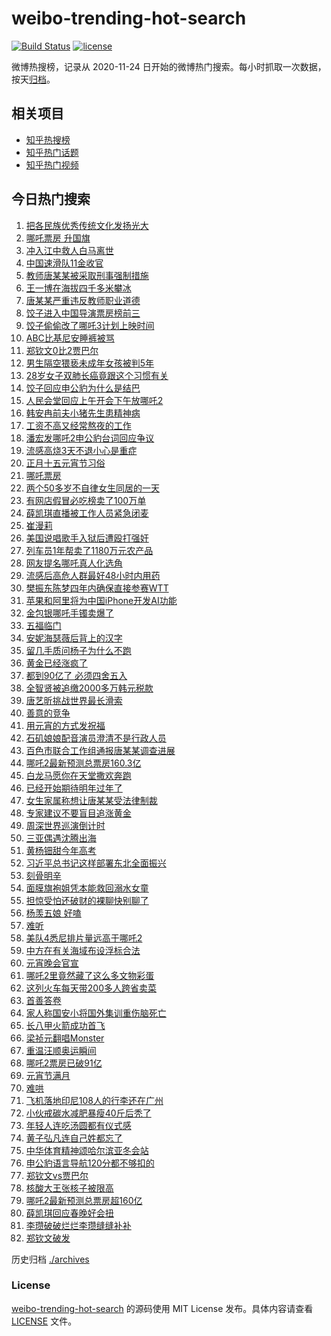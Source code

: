 # weibo-trending-hot-search

[![Build Status](https://github.com/justjavac/weibo-trending-hot-search/workflows/ci/badge.svg?branch=master)](https://github.com/justjavac/weibo-trending-hot-search/actions)
[![license](https://img.shields.io/github/license/justjavac/weibo-trending-hot-search)](https://github.com/justjavac/weibo-trending-hot-search/blob/master/LICENSE)

微博热搜榜，记录从 2020-11-24 日开始的微博热门搜索。每小时抓取一次数据，按天[归档](./archives)。

## 相关项目

- [知乎热搜榜](https://github.com/justjavac/zhihu-trending-top-search)
- [知乎热门话题](https://github.com/justjavac/zhihu-trending-hot-questions)
- [知乎热门视频](https://github.com/justjavac/zhihu-trending-hot-video)

## 今日热门搜索

<!-- BEGIN -->
<!-- 最后更新时间 Wed Feb 12 2025 06:13:20 GMT+0800 (China Standard Time) -->

1. [把各民族优秀传统文化发扬光大](https://s.weibo.com//weibo?q=%23%E6%8A%8A%E5%90%84%E6%B0%91%E6%97%8F%E4%BC%98%E7%A7%80%E4%BC%A0%E7%BB%9F%E6%96%87%E5%8C%96%E5%8F%91%E6%89%AC%E5%85%89%E5%A4%A7%23&Refer=new_time)
1. [哪吒票房 升国旗](https://s.weibo.com//weibo?q=%E5%93%AA%E5%90%92%E7%A5%A8%E6%88%BF%20%E5%8D%87%E5%9B%BD%E6%97%97&t=31&band_rank=1&Refer=top)
1. [冲入江中救人白马离世](https://s.weibo.com//weibo?q=%23%E5%86%B2%E5%85%A5%E6%B1%9F%E4%B8%AD%E6%95%91%E4%BA%BA%E7%99%BD%E9%A9%AC%E7%A6%BB%E4%B8%96%23&t=31&band_rank=2&Refer=top)
1. [中国速滑队11金收官](https://s.weibo.com//weibo?q=%23%E4%B8%AD%E5%9B%BD%E9%80%9F%E6%BB%91%E9%98%9F11%E9%87%91%E6%94%B6%E5%AE%98%23&t=31&band_rank=3&Refer=top)
1. [教师唐某某被采取刑事强制措施](https://s.weibo.com//weibo?q=%23%E6%95%99%E5%B8%88%E5%94%90%E6%9F%90%E6%9F%90%E8%A2%AB%E9%87%87%E5%8F%96%E5%88%91%E4%BA%8B%E5%BC%BA%E5%88%B6%E6%8E%AA%E6%96%BD%23&t=31&band_rank=4&Refer=top)
1. [王一博在海拔四千多米攀冰](https://s.weibo.com//weibo?q=%23%E7%8E%8B%E4%B8%80%E5%8D%9A%E5%9C%A8%E6%B5%B7%E6%8B%94%E5%9B%9B%E5%8D%83%E5%A4%9A%E7%B1%B3%E6%94%80%E5%86%B0%23&t=31&band_rank=35&Refer=top)
1. [唐某某严重违反教师职业道德](https://s.weibo.com//weibo?q=%23%E5%94%90%E6%9F%90%E6%9F%90%E4%B8%A5%E9%87%8D%E8%BF%9D%E5%8F%8D%E6%95%99%E5%B8%88%E8%81%8C%E4%B8%9A%E9%81%93%E5%BE%B7%23&t=31&band_rank=6&Refer=top)
1. [饺子进入中国导演票房榜前三](https://s.weibo.com//weibo?q=%23%E9%A5%BA%E5%AD%90%E8%BF%9B%E5%85%A5%E4%B8%AD%E5%9B%BD%E5%AF%BC%E6%BC%94%E7%A5%A8%E6%88%BF%E6%A6%9C%E5%89%8D%E4%B8%89%23&t=31&band_rank=31&Refer=top)
1. [饺子偷偷改了哪吒3计划上映时间](https://s.weibo.com//weibo?q=%23%E9%A5%BA%E5%AD%90%E5%81%B7%E5%81%B7%E6%94%B9%E4%BA%86%E5%93%AA%E5%90%923%E8%AE%A1%E5%88%92%E4%B8%8A%E6%98%A0%E6%97%B6%E9%97%B4%23&t=31&band_rank=7&Refer=top)
1. [ABC比基尼安睡裤被骂](https://s.weibo.com//weibo?q=%23ABC%E6%AF%94%E5%9F%BA%E5%B0%BC%E5%AE%89%E7%9D%A1%E8%A3%A4%E8%A2%AB%E9%AA%82%23&t=31&band_rank=20&Refer=top)
1. [郑钦文0比2贾巴尔](https://s.weibo.com//weibo?q=%23%E9%83%91%E9%92%A6%E6%96%870%E6%AF%942%E8%B4%BE%E5%B7%B4%E5%B0%94%23&t=31&band_rank=21&Refer=top)
1. [男生隔空猥亵未成年女孩被判5年](https://s.weibo.com//weibo?q=%23%E7%94%B7%E7%94%9F%E9%9A%94%E7%A9%BA%E7%8C%A5%E4%BA%B5%E6%9C%AA%E6%88%90%E5%B9%B4%E5%A5%B3%E5%AD%A9%E8%A2%AB%E5%88%A45%E5%B9%B4%23&t=31&band_rank=12&Refer=top)
1. [28岁女子双肺长癌竟跟这个习惯有关](https://s.weibo.com//weibo?q=%2328%E5%B2%81%E5%A5%B3%E5%AD%90%E5%8F%8C%E8%82%BA%E9%95%BF%E7%99%8C%E7%AB%9F%E8%B7%9F%E8%BF%99%E4%B8%AA%E4%B9%A0%E6%83%AF%E6%9C%89%E5%85%B3%23&t=31&band_rank=11&Refer=top)
1. [饺子回应申公豹为什么是结巴](https://s.weibo.com//weibo?q=%23%E9%A5%BA%E5%AD%90%E5%9B%9E%E5%BA%94%E7%94%B3%E5%85%AC%E8%B1%B9%E4%B8%BA%E4%BB%80%E4%B9%88%E6%98%AF%E7%BB%93%E5%B7%B4%23&t=31&band_rank=13&Refer=top)
1. [人民会堂回应上午开会下午放哪吒2](https://s.weibo.com//weibo?q=%23%E4%BA%BA%E6%B0%91%E4%BC%9A%E5%A0%82%E5%9B%9E%E5%BA%94%E4%B8%8A%E5%8D%88%E5%BC%80%E4%BC%9A%E4%B8%8B%E5%8D%88%E6%94%BE%E5%93%AA%E5%90%922%23&t=31&band_rank=14&Refer=top)
1. [韩安冉前夫小猪先生患精神病](https://s.weibo.com//weibo?q=%23%E9%9F%A9%E5%AE%89%E5%86%89%E5%89%8D%E5%A4%AB%E5%B0%8F%E7%8C%AA%E5%85%88%E7%94%9F%E6%82%A3%E7%B2%BE%E7%A5%9E%E7%97%85%23&t=31&band_rank=24&Refer=top)
1. [工资不高又经常熬夜的工作](https://s.weibo.com//weibo?q=%23%E5%B7%A5%E8%B5%84%E4%B8%8D%E9%AB%98%E5%8F%88%E7%BB%8F%E5%B8%B8%E7%86%AC%E5%A4%9C%E7%9A%84%E5%B7%A5%E4%BD%9C%23&t=31&band_rank=13&Refer=top)
1. [潘宏发哪吒2申公豹台词回应争议](https://s.weibo.com//weibo?q=%23%E6%BD%98%E5%AE%8F%E5%8F%91%E5%93%AA%E5%90%922%E7%94%B3%E5%85%AC%E8%B1%B9%E5%8F%B0%E8%AF%8D%E5%9B%9E%E5%BA%94%E4%BA%89%E8%AE%AE%23&t=31&band_rank=12&Refer=top)
1. [流感高烧3天不退小心是重症](https://s.weibo.com//weibo?q=%23%E6%B5%81%E6%84%9F%E9%AB%98%E7%83%A73%E5%A4%A9%E4%B8%8D%E9%80%80%E5%B0%8F%E5%BF%83%E6%98%AF%E9%87%8D%E7%97%87%23&t=31&band_rank=32&Refer=top)
1. [正月十五元宵节习俗](https://s.weibo.com//weibo?q=%23%E6%AD%A3%E6%9C%88%E5%8D%81%E4%BA%94%E5%85%83%E5%AE%B5%E8%8A%82%E4%B9%A0%E4%BF%97%23&t=31&band_rank=49&Refer=top)
1. [哪吒票房](https://s.weibo.com//weibo?q=%E5%93%AA%E5%90%92%E7%A5%A8%E6%88%BF&t=31&band_rank=39&Refer=top)
1. [两个50多岁不自律女生同居的一天](https://s.weibo.com//weibo?q=%E4%B8%A4%E4%B8%AA50%E5%A4%9A%E5%B2%81%E4%B8%8D%E8%87%AA%E5%BE%8B%E5%A5%B3%E7%94%9F%E5%90%8C%E5%B1%85%E7%9A%84%E4%B8%80%E5%A4%A9&t=31&band_rank=50&Refer=top)
1. [有网店假冒必吃榜卖了100万单](https://s.weibo.com//weibo?q=%23%E6%9C%89%E7%BD%91%E5%BA%97%E5%81%87%E5%86%92%E5%BF%85%E5%90%83%E6%A6%9C%E5%8D%96%E4%BA%86100%E4%B8%87%E5%8D%95%23&t=31&band_rank=26&Refer=top)
1. [薛凯琪直播被工作人员紧急闭麦](https://s.weibo.com//weibo?q=%23%E8%96%9B%E5%87%AF%E7%90%AA%E7%9B%B4%E6%92%AD%E8%A2%AB%E5%B7%A5%E4%BD%9C%E4%BA%BA%E5%91%98%E7%B4%A7%E6%80%A5%E9%97%AD%E9%BA%A6%23&t=31&band_rank=5&Refer=top)
1. [崔漫莉](https://s.weibo.com//weibo?q=%E5%B4%94%E6%BC%AB%E8%8E%89&t=31&band_rank=22&Refer=top)
1. [美国说唱歌手入狱后遭殴打强奸](https://s.weibo.com//weibo?q=%23%E7%BE%8E%E5%9B%BD%E8%AF%B4%E5%94%B1%E6%AD%8C%E6%89%8B%E5%85%A5%E7%8B%B1%E5%90%8E%E9%81%AD%E6%AE%B4%E6%89%93%E5%BC%BA%E5%A5%B8%23&t=31&band_rank=41&Refer=top)
1. [列车员1年帮卖了1180万元农产品](https://s.weibo.com//weibo?q=%23%E5%88%97%E8%BD%A6%E5%91%981%E5%B9%B4%E5%B8%AE%E5%8D%96%E4%BA%861180%E4%B8%87%E5%85%83%E5%86%9C%E4%BA%A7%E5%93%81%23&t=31&band_rank=40&Refer=top)
1. [网友提名哪吒真人化选角](https://s.weibo.com//weibo?q=%23%E7%BD%91%E5%8F%8B%E6%8F%90%E5%90%8D%E5%93%AA%E5%90%92%E7%9C%9F%E4%BA%BA%E5%8C%96%E9%80%89%E8%A7%92%23&t=31&band_rank=25&Refer=top)
1. [流感后高危人群最好48小时内用药](https://s.weibo.com//weibo?q=%23%E6%B5%81%E6%84%9F%E5%90%8E%E9%AB%98%E5%8D%B1%E4%BA%BA%E7%BE%A4%E6%9C%80%E5%A5%BD48%E5%B0%8F%E6%97%B6%E5%86%85%E7%94%A8%E8%8D%AF%23&t=31&band_rank=18&Refer=top)
1. [樊振东陈梦四年内确保直接参赛WTT](https://s.weibo.com//weibo?q=%23%E6%A8%8A%E6%8C%AF%E4%B8%9C%E9%99%88%E6%A2%A6%E5%9B%9B%E5%B9%B4%E5%86%85%E7%A1%AE%E4%BF%9D%E7%9B%B4%E6%8E%A5%E5%8F%82%E8%B5%9BWTT%23&t=31&band_rank=18&Refer=top)
1. [苹果和阿里将为中国iPhone开发AI功能](https://s.weibo.com//weibo?q=%23%E8%8B%B9%E6%9E%9C%E5%92%8C%E9%98%BF%E9%87%8C%E5%B0%86%E4%B8%BA%E4%B8%AD%E5%9B%BDiPhone%E5%BC%80%E5%8F%91AI%E5%8A%9F%E8%83%BD%23&t=31&band_rank=10&Refer=top)
1. [金包银哪吒手镯卖爆了](https://s.weibo.com//weibo?q=%23%E9%87%91%E5%8C%85%E9%93%B6%E5%93%AA%E5%90%92%E6%89%8B%E9%95%AF%E5%8D%96%E7%88%86%E4%BA%86%23&t=31&band_rank=9&Refer=top)
1. [五福临门](https://s.weibo.com//weibo?q=%E4%BA%94%E7%A6%8F%E4%B8%B4%E9%97%A8&t=31&band_rank=36&Refer=top)
1. [安妮海瑟薇后背上的汉字](https://s.weibo.com//weibo?q=%23%E5%AE%89%E5%A6%AE%E6%B5%B7%E7%91%9F%E8%96%87%E5%90%8E%E8%83%8C%E4%B8%8A%E7%9A%84%E6%B1%89%E5%AD%97%23&t=31&band_rank=16&Refer=top)
1. [留几手质问杨子为什么不跑](https://s.weibo.com//weibo?q=%23%E7%95%99%E5%87%A0%E6%89%8B%E8%B4%A8%E9%97%AE%E6%9D%A8%E5%AD%90%E4%B8%BA%E4%BB%80%E4%B9%88%E4%B8%8D%E8%B7%91%23&t=31&band_rank=39&Refer=top)
1. [黄金已经涨疯了](https://s.weibo.com//weibo?q=%23%E9%BB%84%E9%87%91%E5%B7%B2%E7%BB%8F%E6%B6%A8%E7%96%AF%E4%BA%86%23&t=31&band_rank=15&Refer=top)
1. [都到90亿了 必须四舍五入](https://s.weibo.com//weibo?q=%E9%83%BD%E5%88%B090%E4%BA%BF%E4%BA%86%20%E5%BF%85%E9%A1%BB%E5%9B%9B%E8%88%8D%E4%BA%94%E5%85%A5&t=31&band_rank=8&Refer=top)
1. [全智贤被追缴2000多万韩元税款](https://s.weibo.com//weibo?q=%23%E5%85%A8%E6%99%BA%E8%B4%A4%E8%A2%AB%E8%BF%BD%E7%BC%B42000%E5%A4%9A%E4%B8%87%E9%9F%A9%E5%85%83%E7%A8%8E%E6%AC%BE%23&t=31&band_rank=33&Refer=top)
1. [唐艺昕挑战世界最长滑索](https://s.weibo.com//weibo?q=%23%E5%94%90%E8%89%BA%E6%98%95%E6%8C%91%E6%88%98%E4%B8%96%E7%95%8C%E6%9C%80%E9%95%BF%E6%BB%91%E7%B4%A2%23&t=31&band_rank=41&Refer=top)
1. [善意的竞争](https://s.weibo.com//weibo?q=%E5%96%84%E6%84%8F%E7%9A%84%E7%AB%9E%E4%BA%89&t=31&band_rank=47&Refer=top)
1. [用元宵的方式发祝福](https://s.weibo.com//weibo?q=%23%E7%94%A8%E5%85%83%E5%AE%B5%E7%9A%84%E6%96%B9%E5%BC%8F%E5%8F%91%E7%A5%9D%E7%A6%8F%23&t=31&band_rank=41&Refer=top)
1. [石矶娘娘配音演员澄清不是行政人员](https://s.weibo.com//weibo?q=%23%E7%9F%B3%E7%9F%B6%E5%A8%98%E5%A8%98%E9%85%8D%E9%9F%B3%E6%BC%94%E5%91%98%E6%BE%84%E6%B8%85%E4%B8%8D%E6%98%AF%E8%A1%8C%E6%94%BF%E4%BA%BA%E5%91%98%23&t=31&band_rank=29&Refer=top)
1. [百色市联合工作组通报唐某某调查进展](https://s.weibo.com//weibo?q=%23%E7%99%BE%E8%89%B2%E5%B8%82%E8%81%94%E5%90%88%E5%B7%A5%E4%BD%9C%E7%BB%84%E9%80%9A%E6%8A%A5%E5%94%90%E6%9F%90%E6%9F%90%E8%B0%83%E6%9F%A5%E8%BF%9B%E5%B1%95%23&t=31&band_rank=45&Refer=top)
1. [哪吒2最新预测总票房160.3亿](https://s.weibo.com//weibo?q=%23%E5%93%AA%E5%90%922%E6%9C%80%E6%96%B0%E9%A2%84%E6%B5%8B%E6%80%BB%E7%A5%A8%E6%88%BF160.3%E4%BA%BF%23&t=31&band_rank=42&Refer=top)
1. [白龙马愿你在天堂撒欢奔跑](https://s.weibo.com//weibo?q=%23%E7%99%BD%E9%BE%99%E9%A9%AC%E6%84%BF%E4%BD%A0%E5%9C%A8%E5%A4%A9%E5%A0%82%E6%92%92%E6%AC%A2%E5%A5%94%E8%B7%91%23&t=31&band_rank=37&Refer=top)
1. [已经开始期待明年过年了](https://s.weibo.com//weibo?q=%23%E5%B7%B2%E7%BB%8F%E5%BC%80%E5%A7%8B%E6%9C%9F%E5%BE%85%E6%98%8E%E5%B9%B4%E8%BF%87%E5%B9%B4%E4%BA%86%23&t=31&band_rank=46&Refer=top)
1. [女生家属称想让唐某某受法律制裁](https://s.weibo.com//weibo?q=%23%E5%A5%B3%E7%94%9F%E5%AE%B6%E5%B1%9E%E7%A7%B0%E6%83%B3%E8%AE%A9%E5%94%90%E6%9F%90%E6%9F%90%E5%8F%97%E6%B3%95%E5%BE%8B%E5%88%B6%E8%A3%81%23&t=31&band_rank=49&Refer=top)
1. [专家建议不要盲目追涨黄金](https://s.weibo.com//weibo?q=%23%E4%B8%93%E5%AE%B6%E5%BB%BA%E8%AE%AE%E4%B8%8D%E8%A6%81%E7%9B%B2%E7%9B%AE%E8%BF%BD%E6%B6%A8%E9%BB%84%E9%87%91%23&t=31&band_rank=36&Refer=top)
1. [周深世界巡演倒计时](https://s.weibo.com//weibo?q=%23%E5%91%A8%E6%B7%B1%E4%B8%96%E7%95%8C%E5%B7%A1%E6%BC%94%E5%80%92%E8%AE%A1%E6%97%B6%23&t=31&band_rank=47&Refer=top)
1. [三亚偶遇沈腾出海](https://s.weibo.com//weibo?q=%23%E4%B8%89%E4%BA%9A%E5%81%B6%E9%81%87%E6%B2%88%E8%85%BE%E5%87%BA%E6%B5%B7%23&t=31&band_rank=49&Refer=top)
1. [黄杨钿甜今年高考](https://s.weibo.com//weibo?q=%E9%BB%84%E6%9D%A8%E9%92%BF%E7%94%9C%E4%BB%8A%E5%B9%B4%E9%AB%98%E8%80%83&t=31&band_rank=49&Refer=top)
1. [习近平总书记这样部署东北全面振兴](https://s.weibo.com//weibo?q=%23%E4%B9%A0%E8%BF%91%E5%B9%B3%E6%80%BB%E4%B9%A6%E8%AE%B0%E8%BF%99%E6%A0%B7%E9%83%A8%E7%BD%B2%E4%B8%9C%E5%8C%97%E5%85%A8%E9%9D%A2%E6%8C%AF%E5%85%B4%23&Refer=new_time)
1. [刻骨明辛](https://s.weibo.com//weibo?q=%E5%88%BB%E9%AA%A8%E6%98%8E%E8%BE%9B&t=31&band_rank=23&Refer=top)
1. [面膜旗袍姐凭本能救回溺水女童](https://s.weibo.com//weibo?q=%23%E9%9D%A2%E8%86%9C%E6%97%97%E8%A2%8D%E5%A7%90%E5%87%AD%E6%9C%AC%E8%83%BD%E6%95%91%E5%9B%9E%E6%BA%BA%E6%B0%B4%E5%A5%B3%E7%AB%A5%23&t=31&band_rank=29&Refer=top)
1. [担惊受怕还破财的裸聊快别聊了](https://s.weibo.com//weibo?q=%23%E6%8B%85%E6%83%8A%E5%8F%97%E6%80%95%E8%BF%98%E7%A0%B4%E8%B4%A2%E7%9A%84%E8%A3%B8%E8%81%8A%E5%BF%AB%E5%88%AB%E8%81%8A%E4%BA%86%23&t=31&band_rank=23&Refer=top)
1. [杨羡五娘 好嗑](https://s.weibo.com//weibo?q=%E6%9D%A8%E7%BE%A1%E4%BA%94%E5%A8%98%20%E5%A5%BD%E5%97%91&t=31&band_rank=28&Refer=top)
1. [难听](https://s.weibo.com//weibo?q=%E9%9A%BE%E5%90%AC&t=31&band_rank=34&Refer=top)
1. [美队4悉尼排片量远高于哪吒2](https://s.weibo.com//weibo?q=%23%E7%BE%8E%E9%98%9F4%E6%82%89%E5%B0%BC%E6%8E%92%E7%89%87%E9%87%8F%E8%BF%9C%E9%AB%98%E4%BA%8E%E5%93%AA%E5%90%922%23&t=31&band_rank=35&Refer=top)
1. [中方在有关海域布设浮标合法](https://s.weibo.com//weibo?q=%23%E4%B8%AD%E6%96%B9%E5%9C%A8%E6%9C%89%E5%85%B3%E6%B5%B7%E5%9F%9F%E5%B8%83%E8%AE%BE%E6%B5%AE%E6%A0%87%E5%90%88%E6%B3%95%23&t=31&band_rank=15&Refer=top)
1. [元宵晚会官宣](https://s.weibo.com//weibo?q=%23%E5%85%83%E5%AE%B5%E6%99%9A%E4%BC%9A%E5%AE%98%E5%AE%A3%23&t=31&band_rank=19&Refer=top)
1. [哪吒2里竟然藏了这么多文物彩蛋](https://s.weibo.com//weibo?q=%23%E5%93%AA%E5%90%922%E9%87%8C%E7%AB%9F%E7%84%B6%E8%97%8F%E4%BA%86%E8%BF%99%E4%B9%88%E5%A4%9A%E6%96%87%E7%89%A9%E5%BD%A9%E8%9B%8B%23&t=31&band_rank=31&Refer=top)
1. [这列火车每天带200多人跨省卖菜](https://s.weibo.com//weibo?q=%23%E8%BF%99%E5%88%97%E7%81%AB%E8%BD%A6%E6%AF%8F%E5%A4%A9%E5%B8%A6200%E5%A4%9A%E4%BA%BA%E8%B7%A8%E7%9C%81%E5%8D%96%E8%8F%9C%23&t=31&band_rank=46&Refer=top)
1. [首善答卷](https://s.weibo.com//weibo?q=%23%E9%A6%96%E5%96%84%E7%AD%94%E5%8D%B7%23&t=31&band_rank=3&Refer=top)
1. [家人称国安小将国外集训重伤脑死亡](https://s.weibo.com//weibo?q=%E5%AE%B6%E4%BA%BA%E7%A7%B0%E5%9B%BD%E5%AE%89%E5%B0%8F%E5%B0%86%E5%9B%BD%E5%A4%96%E9%9B%86%E8%AE%AD%E9%87%8D%E4%BC%A4%E8%84%91%E6%AD%BB%E4%BA%A1&t=31&band_rank=10&Refer=top)
1. [长八甲火箭成功首飞](https://s.weibo.com//weibo?q=%23%E9%95%BF%E5%85%AB%E7%94%B2%E7%81%AB%E7%AE%AD%E6%88%90%E5%8A%9F%E9%A6%96%E9%A3%9E%23&t=31&band_rank=31&Refer=top)
1. [梁祯元翻唱Monster](https://s.weibo.com//weibo?q=%23%E6%A2%81%E7%A5%AF%E5%85%83%E7%BF%BB%E5%94%B1Monster%23&t=31&band_rank=46&Refer=top)
1. [重温汪顺奥运瞬间](https://s.weibo.com//weibo?q=%23%E9%87%8D%E6%B8%A9%E6%B1%AA%E9%A1%BA%E5%A5%A5%E8%BF%90%E7%9E%AC%E9%97%B4%23&t=31&band_rank=25&Refer=top)
1. [哪吒2票房已破91亿](https://s.weibo.com//weibo?q=%23%E5%93%AA%E5%90%922%E7%A5%A8%E6%88%BF%E5%B7%B2%E7%A0%B491%E4%BA%BF%23&t=31&band_rank=17&Refer=top)
1. [元宵节满月](https://s.weibo.com//weibo?q=%23%E5%85%83%E5%AE%B5%E8%8A%82%E6%BB%A1%E6%9C%88%23&t=31&band_rank=39&Refer=top)
1. [难哄](https://s.weibo.com//weibo?q=%E9%9A%BE%E5%93%84&t=31&band_rank=28&Refer=top)
1. [飞机落地印尼108人的行李还在广州](https://s.weibo.com//weibo?q=%23%E9%A3%9E%E6%9C%BA%E8%90%BD%E5%9C%B0%E5%8D%B0%E5%B0%BC108%E4%BA%BA%E7%9A%84%E8%A1%8C%E6%9D%8E%E8%BF%98%E5%9C%A8%E5%B9%BF%E5%B7%9E%23&t=31&band_rank=48&Refer=top)
1. [小伙戒碳水减肥暴瘦40斤后秃了](https://s.weibo.com//weibo?q=%23%E5%B0%8F%E4%BC%99%E6%88%92%E7%A2%B3%E6%B0%B4%E5%87%8F%E8%82%A5%E6%9A%B4%E7%98%A640%E6%96%A4%E5%90%8E%E7%A7%83%E4%BA%86%23&t=31&band_rank=46&Refer=top)
1. [年轻人连吃汤圆都有仪式感](https://s.weibo.com//weibo?q=%23%E5%B9%B4%E8%BD%BB%E4%BA%BA%E8%BF%9E%E5%90%83%E6%B1%A4%E5%9C%86%E9%83%BD%E6%9C%89%E4%BB%AA%E5%BC%8F%E6%84%9F%23&t=31&band_rank=30&Refer=top)
1. [黄子弘凡连自己姓都忘了](https://s.weibo.com//weibo?q=%E9%BB%84%E5%AD%90%E5%BC%98%E5%87%A1%E8%BF%9E%E8%87%AA%E5%B7%B1%E5%A7%93%E9%83%BD%E5%BF%98%E4%BA%86&t=31&band_rank=45&Refer=top)
1. [中华体育精神颂哈尔滨亚冬会站](https://s.weibo.com//weibo?q=%23%E4%B8%AD%E5%8D%8E%E4%BD%93%E8%82%B2%E7%B2%BE%E7%A5%9E%E9%A2%82%E5%93%88%E5%B0%94%E6%BB%A8%E4%BA%9A%E5%86%AC%E4%BC%9A%E7%AB%99%23&t=31&band_rank=25&Refer=top)
1. [申公豹语言导航120分都不够扣的](https://s.weibo.com//weibo?q=%E7%94%B3%E5%85%AC%E8%B1%B9%E8%AF%AD%E8%A8%80%E5%AF%BC%E8%88%AA120%E5%88%86%E9%83%BD%E4%B8%8D%E5%A4%9F%E6%89%A3%E7%9A%84&t=31&band_rank=27&Refer=top)
1. [郑钦文vs贾巴尔](https://s.weibo.com//weibo?q=%23%E9%83%91%E9%92%A6%E6%96%87vs%E8%B4%BE%E5%B7%B4%E5%B0%94%23&t=31&band_rank=37&Refer=top)
1. [核酸大王张核子被限高](https://s.weibo.com//weibo?q=%23%E6%A0%B8%E9%85%B8%E5%A4%A7%E7%8E%8B%E5%BC%A0%E6%A0%B8%E5%AD%90%E8%A2%AB%E9%99%90%E9%AB%98%23&t=31&band_rank=38&Refer=top)
1. [哪吒2最新预测总票房超160亿](https://s.weibo.com//weibo?q=%23%E5%93%AA%E5%90%922%E6%9C%80%E6%96%B0%E9%A2%84%E6%B5%8B%E6%80%BB%E7%A5%A8%E6%88%BF%E8%B6%85160%E4%BA%BF%23&t=31&band_rank=40&Refer=top)
1. [薛凯琪回应春晚好会扭](https://s.weibo.com//weibo?q=%E8%96%9B%E5%87%AF%E7%90%AA%E5%9B%9E%E5%BA%94%E6%98%A5%E6%99%9A%E5%A5%BD%E4%BC%9A%E6%89%AD&t=31&band_rank=43&Refer=top)
1. [李瓒破破烂烂李瓒缝缝补补](https://s.weibo.com//weibo?q=%E6%9D%8E%E7%93%92%E7%A0%B4%E7%A0%B4%E7%83%82%E7%83%82%E6%9D%8E%E7%93%92%E7%BC%9D%E7%BC%9D%E8%A1%A5%E8%A1%A5&t=31&band_rank=44&Refer=top)
1. [郑钦文破发](https://s.weibo.com//weibo?q=%23%E9%83%91%E9%92%A6%E6%96%87%E7%A0%B4%E5%8F%91%23&t=31&band_rank=47&Refer=top)

<!-- END -->

历史归档 [./archives](./archives)

### License

[weibo-trending-hot-search](https://github.com/justjavac/weibo-trending-hot-search) 的源码使用 MIT License
发布。具体内容请查看 [LICENSE](./LICENSE) 文件。
